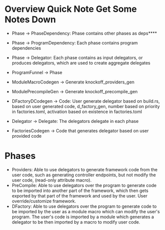 # Overview Quick Note Get Some Notes Down

- Phase -> PhaseDependency: Phase contains other phases as deps****
- Phase -> ProgramDependency: Each phase contains program dependencies
- Phase -> Delegator: Each phase contains as input delegators, or produces delegators, which are used to create aggregate delegates
 
- ProgramFunnel -> Phase

- ModuleMacroCodegen -> Generate knockoff_providers_gen  
- ModulePrecompileGen -> Generate knockoff_precompile_gen 
- DFactoryDCodegen -> Code: User generate delegator based on build.rs, based on user generated code, d_factory_gen, number based on priority in factories.toml, activation based on existence in factories.toml 
- Delegator -> Delegate: The delegators delegate in each phase 
- FactoriesCodegen -> Code that generates delegator based on user provided code 

# Phases

- Providers: Able to use delegators to generate framework code from the user code, such as generating controller endpoints, but not modify the user code, (read-only attribute macro).
- PreCompile: Able to use delegators over the program to generate code to be imported into another part of the framework, which then gets exported by that part of the framework and used by the user. User override/customize framework.
- DFactory: Able to use delegators over the program to generate code to be imported by the user as a module macro which can modify the user's program. The user's code is imported by a module which generates a delegator to be then imported by a macro to modify user code.